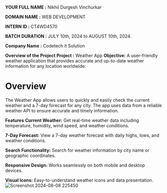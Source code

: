 **YOUR FULL NAME :** Nikhil Durgesh Vinchurkar

**DOMAIN NAME :** WEB DEVELOPMENT

**INTERN ID :** CT4WD4570

**BATCH DURATION :** JULY 10th, 2024 to AUGUST 10th, 2024.

**Company Name :** Codetech it Solution

**Overview of the Project**
**Project :** Weather App
**Objective:** A user-friendly weather application that provides accurate and up-to-date weather information for any location worldwide.
# Overview
The Weather App allows users to quickly and easily check the current weather and a 7-day forecast for any city. The app uses data from a reliable weather API to ensure accurate and timely information.

**Features**
**Current Weather:** Get real-time weather data including temperature, humidity, wind speed, and weather conditions.

**7-Day Forecast:** View a 7-day weather forecast with daily highs, lows, and weather conditions.

**Search Functionality:** Search for weather information by city name or geographic coordinates.

**Responsive Design:** Works seamlessly on both mobile and desktop devices.

**Visual Icons:** Easy-to-understand weather icons and data presentation.
![Screenshot 2024-08-08 225450](https://github.com/user-attachments/assets/6a7e7065-885c-48fc-b1bb-be456819fa69)
